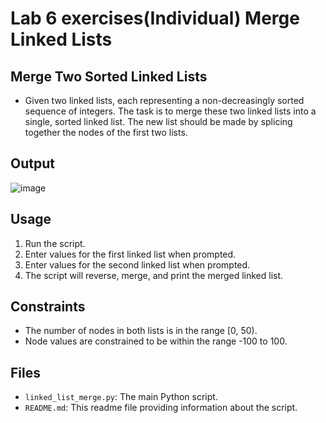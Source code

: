 # Lab 6 exercises(Individual) Merge Linked Lists
## Merge Two Sorted Linked Lists
- Given two linked lists, each representing a non-decreasingly sorted sequence of integers. The task is to merge these two linked lists into a single, sorted linked list. The new list should be made by splicing together the nodes of the first two lists.

## Output
![image](https://github.com/Paulean1506/Lab-6-exercises-Individual-Merge-Linked-Lists/assets/129674849/8ff334bc-7bfe-40c7-8c29-ba86f7fe870b)

## Usage

1. Run the script.
2. Enter values for the first linked list when prompted.
3. Enter values for the second linked list when prompted.
4. The script will reverse, merge, and print the merged linked list.

## Constraints

- The number of nodes in both lists is in the range [0, 50).
- Node values are constrained to be within the range -100 to 100.

## Files

- `linked_list_merge.py`: The main Python script.
- `README.md`: This readme file providing information about the script.
